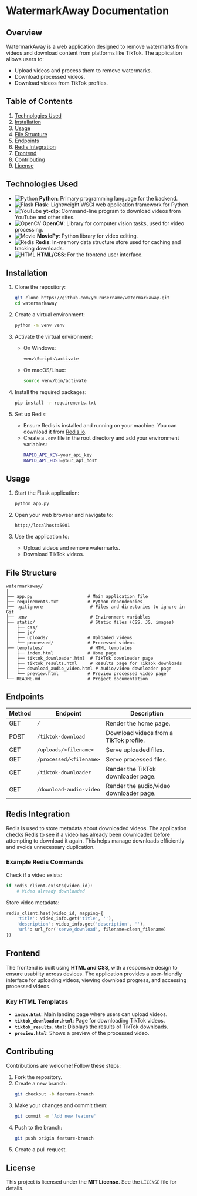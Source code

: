 # WatermarkAway Documentation

## Overview
WatermarkAway is a web application designed to remove watermarks from videos and download content from platforms like TikTok. The application allows users to:
- Upload videos and process them to remove watermarks.
- Download processed videos.
- Download videos from TikTok profiles.

## Table of Contents
1. [Technologies Used](#technologies-used)
2. [Installation](#installation)
3. [Usage](#usage)
4. [File Structure](#file-structure)
5. [Endpoints](#endpoints)
6. [Redis Integration](#redis-integration)
7. [Frontend](#frontend)
8. [Contributing](#contributing)
9. [License](#license)

## Technologies Used

- ![Python](https://img.icons8.com/color/48/000000/python.png) **Python**: Primary programming language for the backend.
- ![Flask](https://img.icons8.com/color/48/000000/flask.png) **Flask**: Lightweight WSGI web application framework for Python.
- ![YouTube](https://img.icons8.com/color/48/000000/youtube-play.png) **yt-dlp**: Command-line program to download videos from YouTube and other sites.
- ![OpenCV](https://img.icons8.com/color/48/000000/opencv.png) **OpenCV**: Library for computer vision tasks, used for video processing.
- ![Movie](https://img.icons8.com/color/48/000000/movie.png) **MoviePy**: Python library for video editing.
- ![Redis](https://img.icons8.com/color/48/000000/redis.png) **Redis**: In-memory data structure store used for caching and tracking downloads.
- ![HTML](https://img.icons8.com/color/48/000000/html-5.png) **HTML/CSS**: For the frontend user interface.

## Installation

1. Clone the repository:
   ```sh
   git clone https://github.com/yourusername/watermarkaway.git
   cd watermarkaway
   ```

2. Create a virtual environment:
   ```sh
   python -m venv venv
   ```

3. Activate the virtual environment:
   - On Windows:
     ```sh
     venv\Scripts\activate
     ```
   - On macOS/Linux:
     ```sh
     source venv/bin/activate
     ```

4. Install the required packages:
   ```sh
   pip install -r requirements.txt
   ```

5. Set up Redis:
   - Ensure Redis is installed and running on your machine. You can download it from [Redis.io](https://redis.io/).
   - Create a `.env` file in the root directory and add your environment variables:
     ```sh
     RAPID_API_KEY=your_api_key
     RAPID_API_HOST=your_api_host
     ```

## Usage

1. Start the Flask application:
   ```sh
   python app.py
   ```

2. Open your web browser and navigate to:
   ```
   http://localhost:5001
   ```

3. Use the application to:
   - Upload videos and remove watermarks.
   - Download TikTok videos.

## File Structure
```
watermarkaway/
│
├── app.py                     # Main application file
├── requirements.txt           # Python dependencies
├── .gitignore                  # Files and directories to ignore in Git
├── .env                        # Environment variables
├── static/                     # Static files (CSS, JS, images)
│   ├── css/
│   ├── js/
│   ├── uploads/               # Uploaded videos
│   └── processed/             # Processed videos
├── templates/                  # HTML templates
│   ├── index.html             # Home page
│   ├── tiktok_downloader.html  # TikTok downloader page
│   ├── tiktok_results.html     # Results page for TikTok downloads
│   ├── download_audio_video.html # Audio/video downloader page
│   └── preview.html           # Preview processed video page
└── README.md                  # Project documentation
```

## Endpoints
| Method | Endpoint | Description |
|--------|-------------|-------------|
| GET | `/` | Render the home page. |
| POST | `/tiktok-download` | Download videos from a TikTok profile. |
| GET | `/uploads/<filename>` | Serve uploaded files. |
| GET | `/processed/<filename>` | Serve processed files. |
| GET | `/tiktok-downloader` | Render the TikTok downloader page. |
| GET | `/download-audio-video` | Render the audio/video downloader page. |

## Redis Integration
Redis is used to store metadata about downloaded videos. The application checks Redis to see if a video has already been downloaded before attempting to download it again. This helps manage downloads efficiently and avoids unnecessary duplication.

### Example Redis Commands

Check if a video exists:
```python
if redis_client.exists(video_id):
    # Video already downloaded
```

Store video metadata:
```python
redis_client.hset(video_id, mapping={
    'title': video_info.get('title', ''),
    'description': video_info.get('description', ''),
    'url': url_for('serve_download', filename=clean_filename)
})
```

## Frontend
The frontend is built using **HTML and CSS**, with a responsive design to ensure usability across devices. The application provides a user-friendly interface for uploading videos, viewing download progress, and accessing processed videos.

### Key HTML Templates
- **`index.html`**: Main landing page where users can upload videos.
- **`tiktok_downloader.html`**: Page for downloading TikTok videos.
- **`tiktok_results.html`**: Displays the results of TikTok downloads.
- **`preview.html`**: Shows a preview of the processed video.

## Contributing
Contributions are welcome! Follow these steps:
1. Fork the repository.
2. Create a new branch:
   ```sh
   git checkout -b feature-branch
   ```
3. Make your changes and commit them:
   ```sh
   git commit -m 'Add new feature'
   ```
4. Push to the branch:
   ```sh
   git push origin feature-branch
   ```
5. Create a pull request.

## License
This project is licensed under the **MIT License**. See the `LICENSE` file for details.

